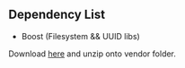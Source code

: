 ## Dependency List

- Boost (Filesystem && UUID libs)

Download [here](https://drive.google.com/file/d/13SP2Sk3ALhK2z0Zo_ZNaedB8F5HCfacX/view?usp=sharing) and unzip onto vendor folder.